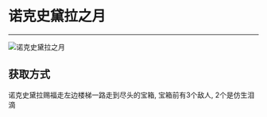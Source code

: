 # 诺克史黛拉之月

---

![诺克史黛拉之月](../images/诺克史黛拉之月.png)

## 获取方式

诺克史黛拉赐福走左边楼梯一路走到尽头的宝箱, 宝箱前有3个敌人, 2个是仿生泪滴